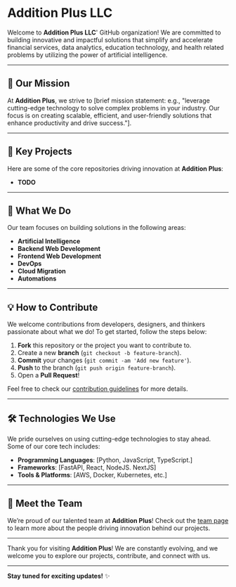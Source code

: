 # Addition Plus LLC

Welcome to **Addition Plus LLC**' GitHub organization! We are committed to building innovative and impactful solutions that simplify and accelerate financial services, data analytics, education technology, and health related problems by utilizing the power of artificial intelligence.

---

## 🚀 Our Mission

At **Addition Plus**, we strive to [brief mission statement: e.g., "leverage cutting-edge technology to solve complex problems in your industry. Our focus is on creating scalable, efficient, and user-friendly solutions that enhance productivity and drive success."].

---

## 🌟 Key Projects

Here are some of the core repositories driving innovation at **Addition Plus**:

- **TODO**

---

## 💼 What We Do

Our team focuses on building solutions in the following areas:

- **Artificial Intelligence**
- **Backend Web Development**
- **Frontend Web Development**
- **DevOps**
- **Cloud Migration**
- **Automations**

---

## 💡 How to Contribute

We welcome contributions from developers, designers, and thinkers passionate about what we do! To get started, follow the steps below:

1. **Fork** this repository or the project you want to contribute to.
2. Create a new **branch** (`git checkout -b feature-branch`).
3. **Commit** your changes (`git commit -am 'Add new feature'`).
4. **Push** to the branch (`git push origin feature-branch`).
5. Open a **Pull Request**!

Feel free to check our [contribution guidelines](#) for more details.

---

## 🛠️ Technologies We Use

We pride ourselves on using cutting-edge technologies to stay ahead. Some of our core tech includes:

- **Programming Languages**: [Python, JavaScript, TypeScript.]
- **Frameworks**: [FastAPI, React, NodeJS. NextJS]
- **Tools & Platforms**: [AWS, Docker, Kubernetes, etc.]

---

## 👥 Meet the Team

We’re proud of our talented team at **Addition Plus**! Check out the [team page](#) to learn more about the people driving innovation behind our projects.

---

Thank you for visiting **Addition Plus**! We are constantly evolving, and we welcome you to explore our projects, contribute, and connect with us.

---

**Stay tuned for exciting updates!** ✨
